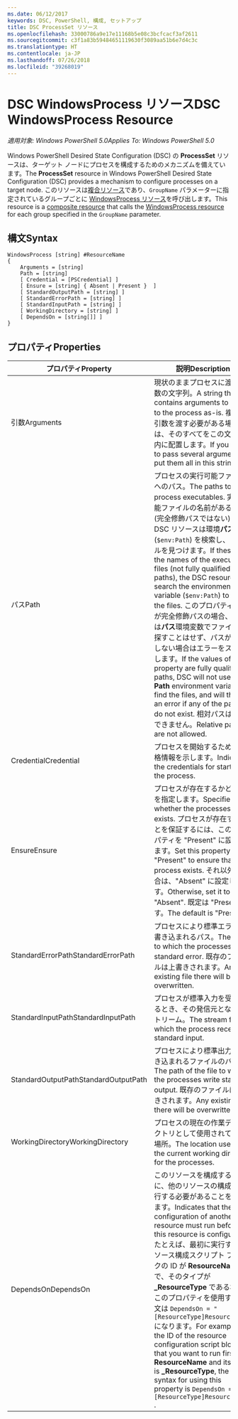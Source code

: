 ```yaml
---
ms.date: 06/12/2017
keywords: DSC, PowerShell, 構成, セットアップ
title: DSC ProcessSet リソース
ms.openlocfilehash: 33000786a9e17e11168b5e08c3bcfcacf3af2611
ms.sourcegitcommit: c3f1a83b59484651119630f3089aa51b6e7d4c3c
ms.translationtype: HT
ms.contentlocale: ja-JP
ms.lasthandoff: 07/26/2018
ms.locfileid: "39268019"
---
```

# <a name="dsc-windowsprocess-resource"></a><span data-ttu-id="c70d8-103">DSC WindowsProcess リソース</span><span class="sxs-lookup"><span data-stu-id="c70d8-103">DSC WindowsProcess Resource</span></span>

<span data-ttu-id="c70d8-104">_適用対象: Windows PowerShell 5.0_</span><span class="sxs-lookup"><span data-stu-id="c70d8-104">_Applies To: Windows PowerShell 5.0_</span></span>

<span data-ttu-id="c70d8-105">Windows PowerShell Desired State Configuration (DSC) の **ProcessSet** リソースは、ターゲット ノードにプロセスを構成するためのメカニズムを備えています。</span><span class="sxs-lookup"><span data-stu-id="c70d8-105">The **ProcessSet** resource in Windows PowerShell Desired State Configuration (DSC) provides a mechanism to configure processes on a target node.</span></span> <span data-ttu-id="c70d8-106">このリソースは[複合リソース](authoringResourceComposite.md)であり、`GroupName` パラメーターに指定されているグループごとに [WindowsProcess リソース](windowsProcessResource.md)を呼び出します。</span><span class="sxs-lookup"><span data-stu-id="c70d8-106">This resource is a [composite resource](authoringResourceComposite.md) that calls the [WindowsProcess resource](windowsProcessResource.md) for each group specified in the `GroupName` parameter.</span></span>

## <a name="syntax"></a><span data-ttu-id="c70d8-107">構文</span><span class="sxs-lookup"><span data-stu-id="c70d8-107">Syntax</span></span>

```
WindowsProcess [string] #ResourceName
{
    Arguments = [string]
    Path = [string]
    [ Credential = [PSCredential] ]
    [ Ensure = [string] { Absent | Present }  ]
    [ StandardOutputPath = [string] ]
    [ StandardErrorPath = [string] ]
    [ StandardInputPath = [string] ]
    [ WorkingDirectory = [string] ]
    [ DependsOn = [string[]] ]
}
```

## <a name="properties"></a><span data-ttu-id="c70d8-108">プロパティ</span><span class="sxs-lookup"><span data-stu-id="c70d8-108">Properties</span></span>

| <span data-ttu-id="c70d8-109">プロパティ</span><span class="sxs-lookup"><span data-stu-id="c70d8-109">Property</span></span> | <span data-ttu-id="c70d8-110">説明</span><span class="sxs-lookup"><span data-stu-id="c70d8-110">Description</span></span> |
| --- | --- |
| <span data-ttu-id="c70d8-111">引数</span><span class="sxs-lookup"><span data-stu-id="c70d8-111">Arguments</span></span>| <span data-ttu-id="c70d8-112">現状のままプロセスに渡す引数の文字列。</span><span class="sxs-lookup"><span data-stu-id="c70d8-112">A string that contains arguments to pass to the process as-is.</span></span> <span data-ttu-id="c70d8-113">複数の引数を渡す必要がある場合は、そのすべてをこの文字列内に配置します。</span><span class="sxs-lookup"><span data-stu-id="c70d8-113">If you need to pass several arguments, put them all in this string.</span></span>|
| <span data-ttu-id="c70d8-114">パス</span><span class="sxs-lookup"><span data-stu-id="c70d8-114">Path</span></span>| <span data-ttu-id="c70d8-115">プロセスの実行可能ファイルへのパス。</span><span class="sxs-lookup"><span data-stu-id="c70d8-115">The paths to the process executables.</span></span> <span data-ttu-id="c70d8-116">実行可能ファイルの名前がある場合 (完全修飾パスではない)、DSC リソースは環境**パス**変数 (`$env:Path`) を検索し、ファイルを見つけます。</span><span class="sxs-lookup"><span data-stu-id="c70d8-116">If these are the names of the executable files (not fully qualified paths), the DSC resource will search the environment **Path** variable (`$env:Path`) to find the files.</span></span> <span data-ttu-id="c70d8-117">このプロパティの値が完全修飾パスの場合、DSC は**パス**環境変数でファイルを探すことはせず、パスが存在しない場合はエラーをスローします。</span><span class="sxs-lookup"><span data-stu-id="c70d8-117">If the values of this property are fully qualified paths, DSC will not use the **Path** environment variable to find the files, and will throw an error if any of the paths do not exist.</span></span> <span data-ttu-id="c70d8-118">相対パスは指定できません。</span><span class="sxs-lookup"><span data-stu-id="c70d8-118">Relative paths are not allowed.</span></span>|
| <span data-ttu-id="c70d8-119">Credential</span><span class="sxs-lookup"><span data-stu-id="c70d8-119">Credential</span></span>| <span data-ttu-id="c70d8-120">プロセスを開始するための資格情報を示します。</span><span class="sxs-lookup"><span data-stu-id="c70d8-120">Indicates the credentials for starting the process.</span></span>|
| <span data-ttu-id="c70d8-121">Ensure</span><span class="sxs-lookup"><span data-stu-id="c70d8-121">Ensure</span></span>| <span data-ttu-id="c70d8-122">プロセスが存在するかどうかを指定します。</span><span class="sxs-lookup"><span data-stu-id="c70d8-122">Specifies whether the processes exists.</span></span> <span data-ttu-id="c70d8-123">プロセスが存在することを保証するには、このプロパティを "Present" に設定します。</span><span class="sxs-lookup"><span data-stu-id="c70d8-123">Set this property to "Present" to ensure that the process exists.</span></span> <span data-ttu-id="c70d8-124">それ以外の場合は、"Absent" に設定します。</span><span class="sxs-lookup"><span data-stu-id="c70d8-124">Otherwise, set it to "Absent".</span></span> <span data-ttu-id="c70d8-125">既定は "Present" です。</span><span class="sxs-lookup"><span data-stu-id="c70d8-125">The default is "Present".</span></span>|
| <span data-ttu-id="c70d8-126">StandardErrorPath</span><span class="sxs-lookup"><span data-stu-id="c70d8-126">StandardErrorPath</span></span>| <span data-ttu-id="c70d8-127">プロセスにより標準エラーが書き込まれるパス。</span><span class="sxs-lookup"><span data-stu-id="c70d8-127">The path to which the processes write standard error.</span></span> <span data-ttu-id="c70d8-128">既存のファイルは上書きされます。</span><span class="sxs-lookup"><span data-stu-id="c70d8-128">Any existing file there will be overwritten.</span></span>|
| <span data-ttu-id="c70d8-129">StandardInputPath</span><span class="sxs-lookup"><span data-stu-id="c70d8-129">StandardInputPath</span></span>| <span data-ttu-id="c70d8-130">プロセスが標準入力を受け取るとき、その発信元となるストリーム。</span><span class="sxs-lookup"><span data-stu-id="c70d8-130">The stream from which the process receives standard input.</span></span>|
| <span data-ttu-id="c70d8-131">StandardOutputPath</span><span class="sxs-lookup"><span data-stu-id="c70d8-131">StandardOutputPath</span></span>| <span data-ttu-id="c70d8-132">プロセスにより標準出力が書き込まれるファイルのパス。</span><span class="sxs-lookup"><span data-stu-id="c70d8-132">The path of the file to which the processes write standard output.</span></span> <span data-ttu-id="c70d8-133">既存のファイルは上書きされます。</span><span class="sxs-lookup"><span data-stu-id="c70d8-133">Any existing file there will be overwritten.</span></span>|
| <span data-ttu-id="c70d8-134">WorkingDirectory</span><span class="sxs-lookup"><span data-stu-id="c70d8-134">WorkingDirectory</span></span>| <span data-ttu-id="c70d8-135">プロセスの現在の作業ディレクトリとして使用されている場所。</span><span class="sxs-lookup"><span data-stu-id="c70d8-135">The location used as the current working directory for the processes.</span></span>|
| <span data-ttu-id="c70d8-136">DependsOn</span><span class="sxs-lookup"><span data-stu-id="c70d8-136">DependsOn</span></span> | <span data-ttu-id="c70d8-137">このリソースを構成する前に、他のリソースの構成を実行する必要があることを示します。</span><span class="sxs-lookup"><span data-stu-id="c70d8-137">Indicates that the configuration of another resource must run before this resource is configured.</span></span> <span data-ttu-id="c70d8-138">たとえば、最初に実行するリソース構成スクリプト ブロックの ID が **ResourceName** で、そのタイプが **_ResourceType** である場合、このプロパティを使用する構文は `DependsOn = "[ResourceType]ResourceName"` になります。</span><span class="sxs-lookup"><span data-stu-id="c70d8-138">For example, if the ID of the resource configuration script block that you want to run first is **ResourceName** and its type is **_ResourceType**, the syntax for using this property is `DependsOn = "[ResourceType]ResourceName"` .</span></span>|